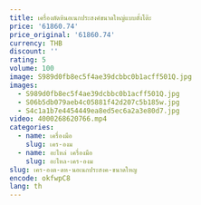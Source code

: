 ```yaml
---
title: เครื่องตัดหินอเนกประสงค์ขนาดใหญ่แบบตั้งโต๊ะ
price: '61860.74'
price_original: '61860.74'
currency: THB
discount: ''
rating: 5
volume: 100
image: S989d0fb8ec5f4ae39dcbbc0b1acff501Q.jpg
images:
  - S989d0fb8ec5f4ae39dcbbc0b1acff501Q.jpg
  - S06b5db079aeb4c05881f42d207c5b185w.jpg
  - S4c1a1b7e4454449ea8ed5ec6a2a3e80d7.jpg
video: 4000268620766.mp4
categories:
  - name: เครื่องมือ
    slug: เคร-องม
  - name: อะไหล่ เครื่องมือ
    slug: อะไหล-เคร-องม
slug: เคร-องต-ดห-นอเนกประสงค-ขนาดใหญ
encode: okfwpC8
lang: th
---
```

  